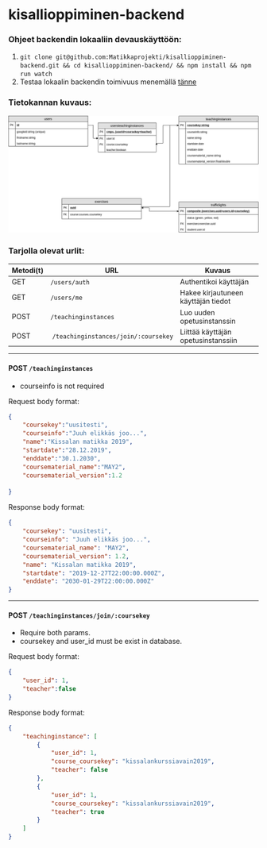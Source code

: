 # kisallioppiminen-backend

### Ohjeet backendin lokaaliin devauskäyttöön:

1. `git clone git@github.com:Matikkaprojekti/kisallioppiminen-backend.git && cd kisallioppiminen-backend/ && npm install && npm run watch`
2. Testaa lokaalin backendin toimivuus menemällä [tänne](http://localhost:8000/)

### Tietokannan kuvaus:

![tietokantakuva](/readme_images/tietokanta.png)

### Tarjolla olevat urlit:

| Metodi(t) | URL                  | Kuvaus                              |
| --------- | -------------------- | ----------------------------------- |
| GET       | `/users/auth`        | Authentikoi käyttäjän               |
| GET       | `/users/me`          | Hakee kirjautuneen käyttäjän tiedot |
| POST      | `/teachinginstances` | Luo uuden opetusinstanssin          |
| POST      | `/teachinginstances/join/:coursekey` | Liittää käyttäjän opetusinstanssiin |

-------------

#### POST `/teachinginstances`
- courseinfo is not required

Request body format: 
```json
{
	"coursekey":"uusitesti",
	"courseinfo":"Juuh elikkäs joo...",
	"name":"Kissalan matikka 2019",
	"startdate":"28.12.2019",
	"enddate":"30.1.2030",
	"coursematerial_name":"MAY2",
	"coursematerial_version":1.2
	
}
```
Response body format:
```json
{
    "coursekey": "uusitesti",
    "courseinfo": "Juuh elikkäs joo...",
    "coursematerial_name": "MAY2",
    "coursematerial_version": 1.2,
    "name": "Kissalan matikka 2019",
    "startdate": "2019-12-27T22:00:00.000Z",
    "enddate": "2030-01-29T22:00:00.000Z"
}
```

------------
#### POST `/teachinginstances/join/:coursekey`
- Require both params.
- coursekey and user_id must be exist in database.

Request body format: 
```json
{
	"user_id": 1,
	"teacher":false
}
```
Response body format:
```json
{
    "teachinginstance": [
        {
            "user_id": 1,
            "course_coursekey": "kissalankurssiavain2019",
            "teacher": false
        },
        {
            "user_id": 1,
            "course_coursekey": "kissalankurssiavain2019",
            "teacher": true
        }
    ]
}
```

